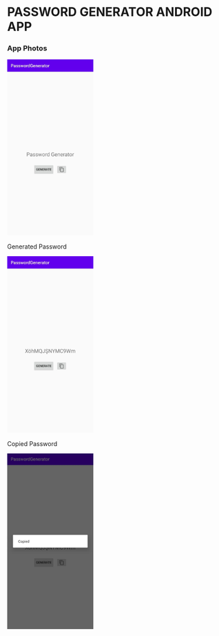 <h1>PASSWORD GENERATOR ANDROID APP</h1>
<h3>App Photos</h3>
<img width="200"alt="main screen Image" src="https://github.com/codception/password-generator-android/blob/master/img/mainscreen.jpg" >
<p>Generated Password</p>
<img width="200"alt="create password Image" src="https://github.com/codception/password-generator-android/blob/master/img/createdpassword.jpg" >
<p>Copied Password</p>
<img width="200"alt="copied message Image" src="https://github.com/codception/password-generator-android/blob/master/img/copiedmsg.jpg" >
